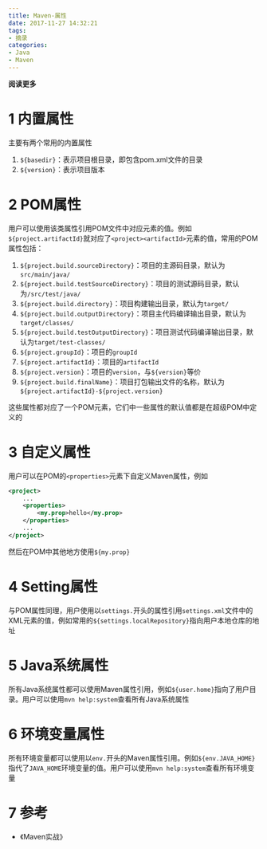 ```yaml
---
title: Maven-属性
date: 2017-11-27 14:32:21
tags: 
- 摘录
categories: 
- Java
- Maven
---
```


**阅读更多**

<!--more-->

# 1 内置属性

主要有两个常用的内置属性

1. `${basedir}`：表示项目根目录，即包含pom.xml文件的目录
1. `${version}`：表示项目版本

# 2 POM属性

用户可以使用该类属性引用POM文件中对应元素的值。例如`${project.artifactId}`就对应了`<project><artifactId>`元素的值，常用的POM属性包括：

1. `${project.build.sourceDirectory}`：项目的主源码目录，默认为`src/main/java/`
1. `${project.build.testSourceDirectory}`：项目的测试源码目录，默认为`/src/test/java/`
1. `${project.build.directory}`：项目构建输出目录，默认为`target/`
1. `${project.build.outputDirectory}`：项目主代码编译输出目录，默认为`target/classes/`
1. `${project.build.testOutputDirectory}`：项目测试代码编译输出目录，默认为`target/test-classes/`
1. `${project.groupId}`：项目的`groupId`
1. `${project.artifactId}`：项目的`artifactId`
1. `${project.version}`：项目的`version`，与`${version}`等价
1. `${project.build.finalName}`：项目打包输出文件的名称，默认为`${project.artifactId}-${project.version}`

这些属性都对应了一个POM元素，它们中一些属性的默认值都是在超级POM中定义的

# 3 自定义属性

用户可以在POM的`<properties>`元素下自定义Maven属性，例如

```xml
<project>
    ...
    <properties>
        <my.prop>hello</my.prop>
    </properties>
    ...
</project>
```

然后在POM中其他地方使用`${my.prop}`

# 4 Setting属性

与POM属性同理，用户使用以`settings.`开头的属性引用`settings.xml`文件中的XML元素的值，例如常用的`${settings.localRepository}`指向用户本地仓库的地址

# 5 Java系统属性

所有Java系统属性都可以使用Maven属性引用，例如`${user.home}`指向了用户目录。用户可以使用`mvn help:system`查看所有Java系统属性

# 6 环境变量属性

所有环境变量都可以使用以`env.`开头的Maven属性引用。例如`${env.JAVA_HOME}`指代了`JAVA_HOME`环境变量的值。用户可以使用`mvn help:system`查看所有环境变量

# 7 参考

* 《Maven实战》
